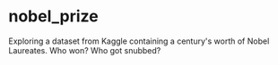 # nobel_prize
Exploring a dataset from Kaggle containing a century's worth of Nobel Laureates. Who won? Who got snubbed?
